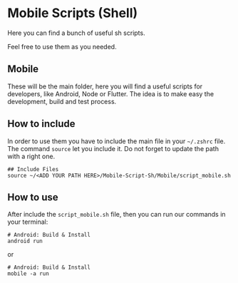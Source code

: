 # Mobile Scripts (Shell)
Here you can find a bunch of useful sh scripts.

Feel free to use them as you needed.

## Mobile 
These will be the main folder, here you will find  a useful scripts for developers, like Android, Node or Flutter. The idea is to make easy the development, build and test process.

## How to include
In order to use them you have to include the main file in your `~/.zshrc` file. The command `source` let you include it. Do not forget to update the path with a right one. 

```
## Include Files
source ~/<ADD YOUR PATH HERE>/Mobile-Script-Sh/Mobile/script_mobile.sh
```

## How to use
After include the `script_mobile.sh` file, then you can run our commands in your terminal:
```
# Android: Build & Install 
android run
```
or 
```
# Android: Build & Install 
mobile -a run 
```
